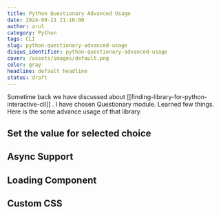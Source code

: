 ```yaml
---
title: Python Questionary Advanced Usage
date: 2024-09-21 21:16:00
author: arul
category: Python
tags: CLI
slug: python-questionary-advanced-usage
disqus_identifier: python-questionary-advanced-usage
cover: /assets/images/default.png
color: gray
headline: default headline
status: draft
---
```

Sometime back we have discussed about [[finding-library-for-python-interactive-cli]] . I have chosen Questionary module. Learned few things. Here is the some advance usage of that library.

## Set the value for selected choice


## Async Support

## Loading Component


## Custom CSS
